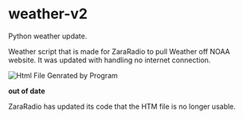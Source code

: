 # weather-v2
 Python weather update. 

 Weather script that is made for ZaraRadio to pull 
Weather off NOAA website. It was updated with handling 
no internet connection. 

![Html File Genrated by Program](tcaviness.github.io/assessts/img/NOAAParsing.png)

**out of date**

ZaraRadio has updated its code that the HTM file is no longer usable. 
  
